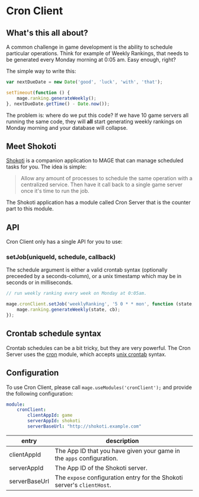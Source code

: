 # Cron Client


## What's this all about?

A common challenge in game development is the ability to schedule particular operations. Think for
example of Weekly Rankings, that needs to be generated every Monday morning at 0:05 am. Easy enough,
right?

The simple way to write this:

```javascript
var nextDueDate = new Date('good', 'luck', 'with', 'that');

setTimeout(function () {
	mage.ranking.generateWeekly();
}, nextDueDate.getTime() - Date.now());
```

The problem is: where do we put this code? If we have 10 game servers all running the same code,
they will **all** start generating weekly rankings on Monday morning and your database will
collapse.


## Meet Shokoti

[Shokoti](https://github.com/Wizcorp/shokoti) is a companion application to MAGE that can manage
scheduled tasks for you. The idea is simple:

> Allow any amount of processes to schedule the same operation with a centralized service. Then have
> it call back to a single game server once it's time to run the job.

The Shokoti application has a module called Cron Server that is the counter part to this module.


## API

Cron Client only has a single API for you to use:

### setJob(uniqueId, schedule, callback)

The schedule argument is either a valid crontab syntax (optionally preceeded by a seconds-column),
or a unix timestamp which may be in seconds or in milliseconds.

```javascript
// run weekly ranking every week on Monday at 0:05am.

mage.cronClient.setJob('weeklyRanking', '5 0 * * mon', function (state, cb) {
	mage.ranking.generateWeekly(state, cb);
});
```


## Crontab schedule syntax

Crontab schedules can be a bit tricky, but they are very powerful. The Cron Server uses the
[cron](https://npmjs.org/package/cron) module, which accepts [unix crontab](http://crontab.org)
syntax.


## Configuration

To use Cron Client, please call `mage.useModules('cronClient');` and provide the following
configuration:

```yaml
module:
    cronClient:
        clientAppId: game
        serverAppId: shokoti
        serverBaseUrl: "http://shokoti.example.com"
```

| entry         | description                                                             |
|---------------|-------------------------------------------------------------------------|
| clientAppId   | The App ID that you have given your game in the `apps` configuration.   |
| serverAppId   | The App ID of the Shokoti server.                                       |
| serverBaseUrl | The `expose` configuration entry for the Shokoti server's `clientHost`. |
